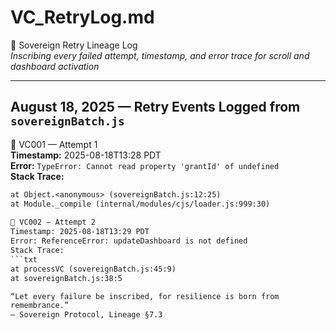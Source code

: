 # VC_RetryLog.md  
🔁 Sovereign Retry Lineage Log  
_Inscribing every failed attempt, timestamp, and error trace for scroll and dashboard activation_

---

## August 18, 2025 — Retry Events Logged from `sovereignBatch.js`

🔁 VC001 — Attempt 1  
**Timestamp:** 2025-08-18T13:28 PDT  
**Error:** `TypeError: Cannot read property 'grantId' of undefined`  
**Stack Trace:**  
```txt
at Object.<anonymous> (sovereignBatch.js:12:25)  
at Module._compile (internal/modules/cjs/loader.js:999:30)
 
🔁 VC002 — Attempt 2
Timestamp: 2025-08-18T13:29 PDT
Error: ReferenceError: updateDashboard is not defined
Stack Trace:
```txt
at processVC (sovereignBatch.js:45:9)  
at sovereignBatch.js:38:5  

“Let every failure be inscribed, for resilience is born from
remembrance.”
— Sovereign Protocol, Lineage §7.3
